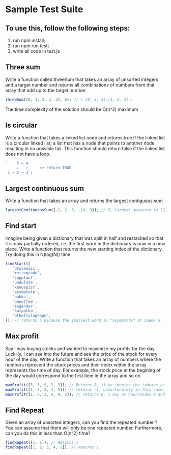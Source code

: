 # Sample Test Suite

## To use this, follow the following steps:

1. run npm install;
2. run npm run test;
3. write all code in test.js

## Three sum

Write a function called threeSum that takes an array of unsorted integers and a target number and returns all combinations of numbers from that array that add up to the target number.

```javascript
threeSum([0, 1, 2, 3, 3], 6); // [ [0, 3, 3],[1, 2, 3],]
```

The time complexity of the solution should be O(n^2) maximum

## Is circular

Write a function that takes a linked list node and returns true if the linked list is a circular linked list; a list that has a node that points to another node resulting in no possible tail. This function should return false if the linked list does not have a loop.

```javascript
`    5 ← 4   
     ↓   ↑     => return TRUE 
 1 → 2 → 3`;
```

## Largest continuous sum

Write a function that takes an array and returns the largest contiguous sum

```javascript
largestContinuousSum([-1, 2, 3, -10, 3]); // 5, largest sequence is [2,3]
```

## Find start

Imagine being given a dictionary that was split in half and restacked so that it is now partially ordered, i.e. the first word in the dictionary is now in a new place. Write a function that returns the new starting index of the dictionary. Try doing this in N(log(N)) time

```javascript
findStart([
   'ptolemaic',
   'retrograde',
   'supplant',
   'undulate',
   'xenoepist',
   'asymptote',
   'babka',
   'banoffee',
   'engender',
   'karpatka',
   'othellolagkage',
]); // returns 5 because the smallest word is "asymptote" at index 5,
```

## Max profit

Say I was buying stocks and wanted to maximize my profits for the day. Luckilly, I can see into the future and see the price of the stock for every hour of the day. Write a function that takes an array of numbers where the numbers represent the stock prices and their index within the array represents the time of day. For example, the stock price at the begining of the day would correspond to the first item in the array and so on

```javascript
maxProfit([5, 1, 9, 2, 3]); // Returns 8, if we imagine the indexes as hours of the day, I can buy the stock at hour 1 (index 1) at a price of 1, then sell the stock at hour 2 (index 2) at a price of 9, making a profit of 8
maxProfit([1, 2, 3, 4, 5]); // returns -1, unfortunately in this case, I have to buy the stock at some point of the day even if it ends in a net lost in money. Here to minimize my losses, I'll but the stock at hour 0 then sell it at hour 1 only losing 1.
maxProfit([1, 2, 3, 4, 9, 2]); // returns 8, I buy at hour/index 0 and sell at hour/index 4 resulting in a (9-1) profit. YOU MUST BUY BEFORE YOU SELL!!
```

## Find Repeat

Given an array of unsorted integers, can you find the repeated number ? You can assume that there will only be one repeated number. Furthermore, can you do this in less than O(n^2) time?

```javascript
findRepeat([1, 1]); // Returns 1
findRepeat([1, 2, 3, 4, 1]); // Returns 1
```
